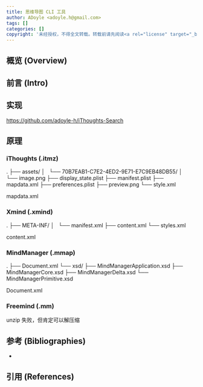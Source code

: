 ```yaml
---
title: 思维导图 CLI 工具
author: ADoyle <adoyle.h@gmail.com>
tags: []
categories: []
copyright: '未经授权，不得全文转载。转载前请先阅读<a rel="license" target="_blank" href="//adoyle.me/blog/copyright.html">本站版权声明</a>'
---
```


## 概览 (Overview)
## 前言 (Intro)


<!-- more -->

## 实现

https://github.com/adoyle-h/iThoughts-Search

## 原理

### iThoughts (.itmz)

.
├── assets/
│   └── 70B7EAB1-C7E2-4ED2-9E71-E7C9EB48DB55/
│       └── image.png
├── display_state.plist
├── manifest.plist
├── mapdata.xml
├── preferences.plist
├── preview.png
└── style.xml

mapdata.xml

### Xmind (.xmind)

.
├── META-INF/
│   └── manifest.xml
├── content.xml
└── styles.xml

content.xml

### MindManager (.mmap)

.
├── Document.xml
└── xsd/
    ├── MindManagerApplication.xsd
    ├── MindManagerCore.xsd
    ├── MindManagerDelta.xsd
    └── MindManagerPrimitive.xsd

Document.xml

### Freemind (.mm)

unzip 失败，但肯定可以解压缩

## 参考 (Bibliographies)
- [][B1]

## 引用 (References)
[^1]: [][R1]


<!-- 以下是相关链接 -->

[R1]: <url> "备注"

[B1]: <url> "备注"


